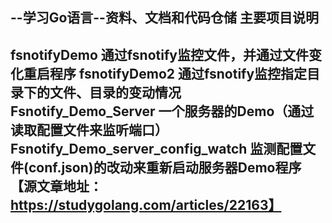 --学习Go语言--资料、文档和代码仓储
主要项目说明
----------------------------------------------------------------------------------------
fsnotifyDemo		       			通过fsnotify监控文件，并通过文件变化重启程序 
fsnotifyDemo2		       			通过fsnotify监控指定目录下的文件、目录的变动情况  
Fsnotify_Demo_Server       			一个服务器的Demo（通过读取配置文件来监听端口） 
Fsnotify_Demo_server_config_watch	监测配置文件(conf.json)的改动来重新启动服务器Demo程序 
						  			【源文章地址：https://studygolang.com/articles/22163】 
-----------------------------------------------------------------------------------------									


